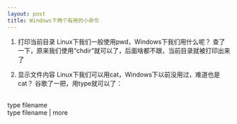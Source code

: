 ```yaml
---
layout: post
title: Windows下两个有用的小命令
---
```


1. 打印当前目录
Linux下我们一般使用pwd，Windows下我们用什么呢？
查了一下，原来我们使用“chdir”就可以了，后面啥都不跟，当前目录就被打印出来了

2. 显示文件内容
Linux下我们可以用cat，Windows下以前没用过，难道也是cat？
谷歌了一把，用type就可以了：
<br>
type filename
<br>
type filename | more
